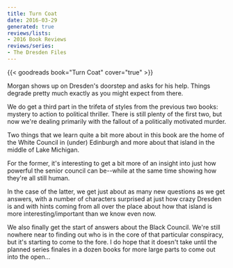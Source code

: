 ```yaml
---
title: Turn Coat
date: 2016-03-29
generated: true
reviews/lists:
- 2016 Book Reviews
reviews/series:
- The Dresden Files
---
```

{{< goodreads book="Turn Coat" cover="true" >}}

Morgan shows up on Dresden's doorstep and asks for his help. Things degrade pretty much exactly as you might expect from there.  

We do get a third part in the trifeta of styles from the previous two books: mystery to action to political thriller. There is still plenty of the first two, but now we're dealing primarily with the fallout of a politically motivated murder.  

<!--more-->

Two things that we learn quite a bit more about in this book are the home of the White Council in (under) Edinburgh and more about that island in the middle of Lake Michigan.  

For the former, it's interesting to get a bit more of an insight into just how powerful the senior council can be--while at the same time showing how they're all still human.  

In the case of the latter, we get just about as many new questions as we get answers, with a number of characters surprised at just how crazy Dresden is and with hints coming from all over the place about how that island is more interesting/important than we know even now.  

We also finally get the start of answers about the Black Council. We're still nowhere near to finding out who is in the core of that particular conspiracy, but it's starting to come to the fore. I do hope that it doesn't take until the planned series finales in a dozen books for more large parts to come out into the open...


